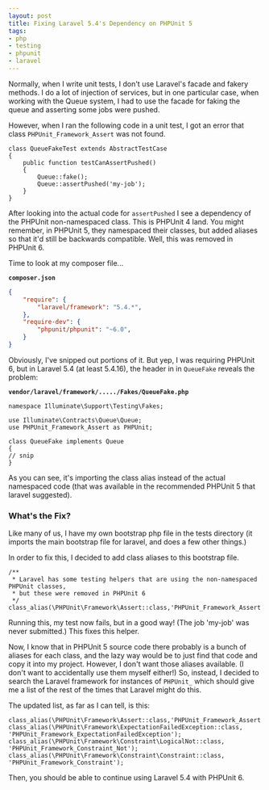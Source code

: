 ```yaml
---
layout: post
title: Fixing Laravel 5.4's Dependency on PHPUnit 5
tags:
- php
- testing
- phpunit
- laravel
---
```

Normally, when I write unit tests, I don't use Laravel's facade and fakery methods.  I do a lot of injection of services, but in one particular case, when working with the Queue system, I had to use the facade for faking the queue and asserting some jobs were pushed.

However, when I ran the following code in a unit test, I got an error that class `PHPUnit_Framework_Assert` was not found.

```php?start_inline=1
class QueueFakeTest extends AbstractTestCase 
{
    public function testCanAssertPushed()
    {
        Queue::fake();
        Queue::assertPushed('my-job');
    }
}
```

After looking into the actual code for `assertPushed` I see a dependency of the PHPUnit non-namespaced class.  This is PHPUnit 4 land.  You might remember, in PHPUnit 5, they namespaced their classes, but added aliases so that it'd still be backwards compatible.  Well, this was removed in PHPUnit 6.

Time to look at my composer file...

**`composer.json`**
```json
{
    "require": {
        "laravel/framework": "5.4.*",
    },
    "require-dev": {
        "phpunit/phpunit": "~6.0",
    }
}
```

Obviously, I've snipped out portions of it. But yep, I was requiring PHPUnit 6, but in Laravel 5.4 (at least 5.4.16), the header in in `QueueFake` reveals the problem:

**`vendor/laravel/framework/...../Fakes/QueueFake.php`**
```php?start_inline=1
namespace Illuminate\Support\Testing\Fakes;

use Illuminate\Contracts\Queue\Queue;
use PHPUnit_Framework_Assert as PHPUnit;

class QueueFake implements Queue
{
// snip
}
```

As you can see, it's importing the class alias instead of the actual namespaced code (that was available in the recommended PHPUnit 5 that laravel suggested).

### What's the Fix?

Like many of us, I have my own bootstrap php file in the tests directory (it imports the main bootstrap file for laravel, and does  a few other things.) 

In order to fix this, I decided to add class aliases to this bootstrap file.

```php?start_inline=1
/**
 * Laravel has some testing helpers that are using the non-namespaced PHPUnit classes, 
 * but these were removed in PHPUnit 6
 */
class_alias(\PHPUnit\Framework\Assert::class,'PHPUnit_Framework_Assert');
```

Running this, my test now fails, but in a good way! (The job 'my-job' was never submitted.) This fixes this helper.

Now, I know that in PHPUnit 5 source code there probably is a bunch of aliases for each class, and the lazy way would be to just find that code and copy it into my project.  However, I don't want those aliases available.  (I don't want to accidentally use them myself either!)  So, instead, I decided to search the Laravel framework for instances of `PHPUnit_` which should give me a list of the rest of the times that Laravel might do this.

The updated list, as far as I can tell, is this:

```php?start_inline=1
class_alias(\PHPUnit\Framework\Assert::class,'PHPUnit_Framework_Assert');
class_alias(\PHPUnit\Framework\ExpectationFailedException::class, 'PHPUnit_Framework_ExpectationFailedException');
class_alias(\PHPUnit\Framework\Constraint\LogicalNot::class, 'PHPUnit_Framework_Constraint_Not');
class_alias(\PHPUnit\Framework\Constraint\Constraint::class, 'PHPUnit_Framework_Constraint');
```

Then, you should be able to continue using Laravel 5.4 with PHPUnit 6.